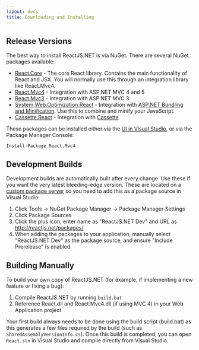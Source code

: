 ```yaml
---
layout: docs
title: Downloading and Installing
---
```


Release Versions
----------------
The best way to install ReactJS.NET is via NuGet. There are several NuGet
packages available:

 * [React.Core](#) - The core React library. Contains the main functionality of
   React and JSX.  You will normally use this through an integration library
   like React.Mvc4.
 * [React.Mvc4](#) - Integration with ASP.NET MVC 4 and 5
 * [React.Mvc3](#) - Integration with ASP.NET MVC 3
 * [System.Web.Optimization.React](#) - Integration with
   [ASP.NET Bundling and Minification](http://www.asp.net/mvc/tutorials/mvc-4/bundling-and-minification).
   Use this to combine and minify your JavaScript.
 * [Cassette.React](#) - Integration with [Cassette](http://getcassette.net/)

These packages can be installed either via the
[UI in Visual Studio](https://docs.nuget.org/docs/start-here/managing-nuget-packages-using-the-dialog),
or via the Package Manager Console:

```
Install-Package React.Mvc4
```

Development Builds
------------------
Development builds are automatically built after every change. Use these if you
want the very latest bleeding-edge version. These are located on a [custom
package server](http://reactjs.net/packages/) so you need to add this as a
package source in Visual Studio:

1. Click Tools &rarr; NuGet Package Manager &rarr; Package Manager Settings
2. Click Package Sources
3. Click the plus icon, enter name as "ReactJS.NET Dev" and URL as
   http://reactjs.net/packages/
4. When adding the packages to your application, manually select "ReactJS.NET
   Dev" as the package source, and ensure "Include Prerelease" is enabled.

Building Manually
-----------------

To build your own copy of ReactJS.NET (for example, if implementing a new
feature or fixing a bug):

1. Compile ReactJS.NET by running `build.bat`
2. Reference React.dll and React.Mvc4.dll (if using MVC 4) in your Web
   Application project

Your first build always needs to be done using the build script (build.bat) as
this generates a few files required by the build (such as
`SharedAssemblyVersionInfo.cs`). Once this build is completed, you can open
`React.sln` in Visual Studio and compile directly from Visual Studio.
